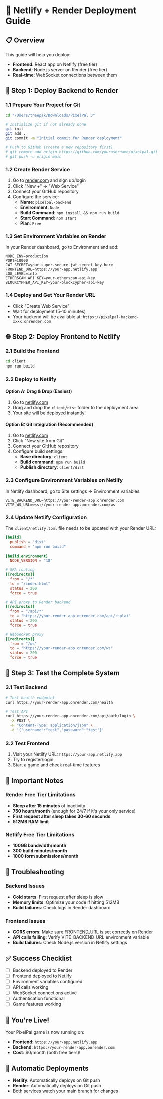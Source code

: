 # 🚀 Netlify + Render Deployment Guide

## 📋 Overview

This guide will help you deploy:
- **Frontend**: React app on Netlify (free tier)
- **Backend**: Node.js server on Render (free tier)
- **Real-time**: WebSocket connections between them

## 🔧 Step 1: Deploy Backend to Render

### 1.1 Prepare Your Project for Git
```bash
cd "/Users/theepak/Downloads/PixelPal 3"

# Initialize git if not already done
git init
git add .
git commit -m "Initial commit for Render deployment"

# Push to GitHub (create a new repository first)
# git remote add origin https://github.com/yourusername/pixelpal.git
# git push -u origin main
```

### 1.2 Create Render Service
1. Go to [render.com](https://render.com) and sign up/login
2. Click "New +" → "Web Service"
3. Connect your GitHub repository
4. Configure the service:
   - **Name**: `pixelpal-backend`
   - **Environment**: `Node`
   - **Build Command**: `npm install && npm run build`
   - **Start Command**: `npm start`
   - **Plan**: `Free`

### 1.3 Set Environment Variables on Render
In your Render dashboard, go to Environment and add:
```
NODE_ENV=production
PORT=10000
JWT_SECRET=your-super-secure-jwt-secret-key-here
FRONTEND_URL=https://your-app.netlify.app
LOG_LEVEL=info
ETHERSCAN_API_KEY=your-etherscan-api-key
BLOCKCYPHER_API_KEY=your-blockcypher-api-key
```

### 1.4 Deploy and Get Your Render URL
- Click "Create Web Service"
- Wait for deployment (5-10 minutes)
- Your backend will be available at: `https://pixelpal-backend-xxxx.onrender.com`

## 🌐 Step 2: Deploy Frontend to Netlify

### 2.1 Build the Frontend
```bash
cd client
npm run build
```

### 2.2 Deploy to Netlify

#### Option A: Drag & Drop (Easiest)
1. Go to [netlify.com](https://netlify.com)
2. Drag and drop the `client/dist` folder to the deployment area
3. Your site will be deployed instantly!

#### Option B: Git Integration (Recommended)
1. Go to [netlify.com](https://netlify.com)
2. Click "New site from Git"
3. Connect your GitHub repository
4. Configure build settings:
   - **Base directory**: `client`
   - **Build command**: `npm run build`
   - **Publish directory**: `client/dist`

### 2.3 Configure Environment Variables on Netlify
In Netlify dashboard, go to Site settings → Environment variables:
```
VITE_BACKEND_URL=https://your-render-app.onrender.com
VITE_WS_URL=wss://your-render-app.onrender.com/ws
```

### 2.4 Update Netlify Configuration
The `client/netlify.toml` file needs to be updated with your Render URL:
```toml
[build]
  publish = "dist"
  command = "npm run build"

[build.environment]
  NODE_VERSION = "18"

# SPA routing
[[redirects]]
  from = "/*"
  to = "/index.html"
  status = 200
  force = true

# API proxy to Render backend
[[redirects]]
  from = "/api/*"
  to = "https://your-render-app.onrender.com/api/:splat"
  status = 200
  force = true

# WebSocket proxy
[[redirects]]
  from = "/ws"
  to = "https://your-render-app.onrender.com/ws"
  status = 200
  force = true
```

## 🧪 Step 3: Test the Complete System

### 3.1 Test Backend
```bash
# Test health endpoint
curl https://your-render-app.onrender.com/health

# Test API
curl https://your-render-app.onrender.com/api/auth/login \
  -X POST \
  -H "Content-Type: application/json" \
  -d '{"username":"test","password":"test"}'
```

### 3.2 Test Frontend
1. Visit your Netlify URL: `https://your-app.netlify.app`
2. Try to register/login
3. Start a game and check real-time features

## 🔧 Important Notes

### Render Free Tier Limitations
- **Sleep after 15 minutes** of inactivity
- **750 hours/month** (enough for 24/7 if it's your only service)
- **First request after sleep takes 30-60 seconds**
- **512MB RAM limit**

### Netlify Free Tier Limitations
- **100GB bandwidth/month**
- **300 build minutes/month**
- **1000 form submissions/month**

## 🚨 Troubleshooting

### Backend Issues
- **Cold starts**: First request after sleep is slow
- **Memory limits**: Optimize your code if hitting 512MB
- **Build failures**: Check logs in Render dashboard

### Frontend Issues
- **CORS errors**: Make sure FRONTEND_URL is set correctly on Render
- **API calls failing**: Verify VITE_BACKEND_URL environment variable
- **Build failures**: Check Node.js version in Netlify settings

## ✅ Success Checklist

- [ ] Backend deployed to Render
- [ ] Frontend deployed to Netlify
- [ ] Environment variables configured
- [ ] API calls working
- [ ] WebSocket connections active
- [ ] Authentication functional
- [ ] Game features working

## 🎉 You're Live!

Your PixelPal game is now running on:
- **Frontend**: `https://your-app.netlify.app`
- **Backend**: `https://your-render-app.onrender.com`
- **Cost**: $0/month (both free tiers)!

## 🔄 Automatic Deployments

- **Netlify**: Automatically deploys on Git push
- **Render**: Automatically deploys on Git push
- Both services watch your main branch for changes